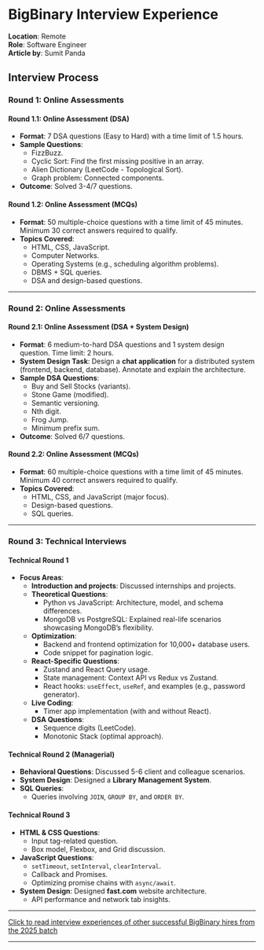 # BigBinary Interview Experience

**Location**: Remote  <br/>
**Role**: Software Engineer  <br/>
**Article by**: Sumit Panda

## Interview Process  

### Round 1: Online Assessments  

#### Round 1.1: Online Assessment (DSA)  
- **Format**: 7 DSA questions (Easy to Hard) with a time limit of 1.5 hours.  
- **Sample Questions**:  
  - FizzBuzz.  
  - Cyclic Sort: Find the first missing positive in an array.  
  - Alien Dictionary (LeetCode - Topological Sort).  
  - Graph problem: Connected components.  
- **Outcome**: Solved 3-4/7 questions.  

#### Round 1.2: Online Assessment (MCQs)  
- **Format**: 50 multiple-choice questions with a time limit of 45 minutes. Minimum 30 correct answers required to qualify.  
- **Topics Covered**:  
  - HTML, CSS, JavaScript.  
  - Computer Networks.  
  - Operating Systems (e.g., scheduling algorithm problems).  
  - DBMS + SQL queries.  
  - DSA and design-based questions.  

---

### Round 2: Online Assessments  

#### Round 2.1: Online Assessment (DSA + System Design)  
- **Format**: 6 medium-to-hard DSA questions and 1 system design question. Time limit: 2 hours.  
- **System Design Task**: Design a **chat application** for a distributed system (frontend, backend, database). Annotate and explain the architecture.  
- **Sample DSA Questions**:  
  - Buy and Sell Stocks (variants).  
  - Stone Game (modified).  
  - Semantic versioning.  
  - Nth digit.  
  - Frog Jump.  
  - Minimum prefix sum.  
- **Outcome**: Solved 6/7 questions.  

#### Round 2.2: Online Assessment (MCQs)  
- **Format**: 60 multiple-choice questions with a time limit of 45 minutes. Minimum 40 correct answers required to qualify.  
- **Topics Covered**:  
  - HTML, CSS, and JavaScript (major focus).  
  - Design-based questions.  
  - SQL queries.  

---

### Round 3: Technical Interviews  

#### Technical Round 1  
- **Focus Areas**:  
  - **Introduction and projects**: Discussed internships and projects.  
  - **Theoretical Questions**:  
    - Python vs JavaScript: Architecture, model, and schema differences.  
    - MongoDB vs PostgreSQL: Explained real-life scenarios showcasing MongoDB’s flexibility.  
  - **Optimization**:  
    - Backend and frontend optimization for 10,000+ database users.  
    - Code snippet for pagination logic.  
  - **React-Specific Questions**:  
    - Zustand and React Query usage.  
    - State management: Context API vs Redux vs Zustand.  
    - React hooks: `useEffect`, `useRef`, and examples (e.g., password generator).  
  - **Live Coding**:  
    - Timer app implementation (with and without React).  
  - **DSA Questions**:  
    - Sequence digits (LeetCode).  
    - Monotonic Stack (optimal approach).  

#### Technical Round 2 (Managerial)  
- **Behavioral Questions**: Discussed 5-6 client and colleague scenarios.  
- **System Design**: Designed a **Library Management System**.  
- **SQL Queries**:  
  - Queries involving `JOIN`, `GROUP BY`, and `ORDER BY`.  

#### Technical Round 3  
- **HTML & CSS Questions**:  
  - Input tag-related question.  
  - Box model, Flexbox, and Grid discussion.  
- **JavaScript Questions**:  
  - `setTimeout`, `setInterval`, `clearInterval`.  
  - Callback and Promises.  
  - Optimizing promise chains with `async/await`.  
- **System Design**: Designed **fast.com** website architecture.  
  - API performance and network tab insights.  

---

[Click to read interview experiences of other successful BigBinary hires from the 2025 batch](https://drive.google.com/drive/folders/1jFFycuR_LNXcGL0g4rKIe2NoJ_DcyZuI?usp=drive_link)

---